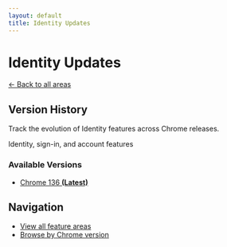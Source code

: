 ```yaml
---
layout: default
title: Identity Updates
---
```


# Identity Updates

[← Back to all areas](../index.html)

## Version History

Track the evolution of Identity features across Chrome releases.

Identity, sign-in, and account features

### Available Versions

- [Chrome 136 **(Latest)**](./chrome-136-en.html)

## Navigation

- [View all feature areas](../index.html)
- [Browse by Chrome version](../../versions/index.html)
